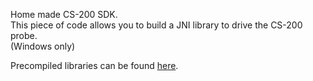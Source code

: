 Home made CS-200 SDK.  
This piece of code allows you to build a JNI library to drive the CS-200 probe.  
(Windows only)  

Precompiled libraries can be found [here](https://github.com/downloads/mikrosimage/OpenDisplayCalib/konica_minolta_cs200_precompiled_libs.zip).

